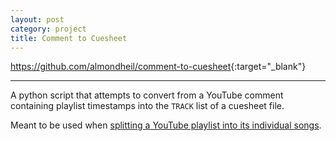```yaml
---
layout: post
category: project
title: Comment to Cuesheet
---
```


<https://github.com/almondheil/comment-to-cuesheet>{:target="_blank"}

---

A python script that attempts to convert from a YouTube comment containing playlist
timestamps into the `TRACK` list of a cuesheet file.

Meant to be used when [splitting a YouTube playlist into its individual songs](split-youtube-cuelist).